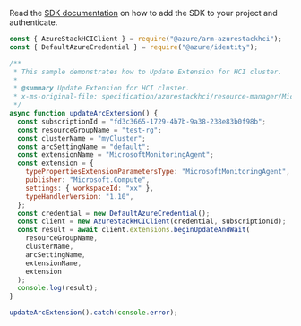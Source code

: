 Read the [SDK documentation](https://github.com/Azure/azure-sdk-for-js/blob/%40azure%2Farm-azurestackhci_3.0.0/sdk/azurestackhci/arm-azurestackhci/README.md) on how to add the SDK to your project and authenticate.

```javascript
const { AzureStackHCIClient } = require("@azure/arm-azurestackhci");
const { DefaultAzureCredential } = require("@azure/identity");

/**
 * This sample demonstrates how to Update Extension for HCI cluster.
 *
 * @summary Update Extension for HCI cluster.
 * x-ms-original-file: specification/azurestackhci/resource-manager/Microsoft.AzureStackHCI/stable/2022-05-01/examples/PatchExtension.json
 */
async function updateArcExtension() {
  const subscriptionId = "fd3c3665-1729-4b7b-9a38-238e83b0f98b";
  const resourceGroupName = "test-rg";
  const clusterName = "myCluster";
  const arcSettingName = "default";
  const extensionName = "MicrosoftMonitoringAgent";
  const extension = {
    typePropertiesExtensionParametersType: "MicrosoftMonitoringAgent",
    publisher: "Microsoft.Compute",
    settings: { workspaceId: "xx" },
    typeHandlerVersion: "1.10",
  };
  const credential = new DefaultAzureCredential();
  const client = new AzureStackHCIClient(credential, subscriptionId);
  const result = await client.extensions.beginUpdateAndWait(
    resourceGroupName,
    clusterName,
    arcSettingName,
    extensionName,
    extension
  );
  console.log(result);
}

updateArcExtension().catch(console.error);
```
